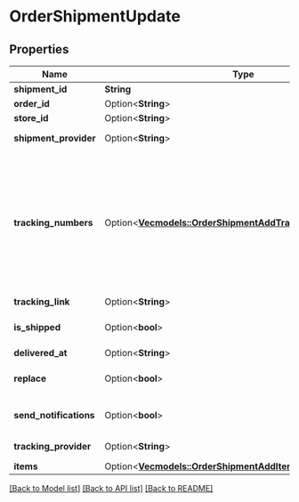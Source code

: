 # OrderShipmentUpdate

## Properties

Name | Type | Description | Notes
------------ | ------------- | ------------- | -------------
**shipment_id** | **String** | Shipment id indicates the number of delivery | 
**order_id** | Option<**String**> | Defines the order that will be updated | [optional]
**store_id** | Option<**String**> | Store Id | [optional]
**shipment_provider** | Option<**String**> | Defines company name that provide tracking of shipment | [optional]
**tracking_numbers** | Option<[**Vec<models::OrderShipmentAddTrackingNumbersInner>**](OrderShipmentAdd_tracking_numbers_inner.md)> | Defines shipment's tracking numbers that have to be added</br> How set tracking numbers to appropriate carrier:<ul><li>tracking_numbers[]=a2c.demo1,a2c.demo2 - set default carrier</li><li>tracking_numbers[<b>carrier_id</b>]=a2c.demo - set appropriate carrier</li></ul>To get the list of carriers IDs that are available in your store, use the <a href = \"https://api2cart.com/docs/#/cart/CartInfo\">cart.info</a > method | [optional]
**tracking_link** | Option<**String**> | Defines custom tracking link | [optional]
**is_shipped** | Option<**bool**> | Defines shipment's status | [optional][default to true]
**delivered_at** | Option<**String**> | Defines the date of delivery | [optional]
**replace** | Option<**bool**> | Allows rewrite tracking numbers | [optional][default to true]
**send_notifications** | Option<**bool**> | Send notifications to customer after order was created | [optional][default to false]
**tracking_provider** | Option<**String**> | Defines name of the company which provides shipment tracking | [optional]
**items** | Option<[**Vec<models::OrderShipmentAddItemsInner>**](OrderShipmentAdd_items_inner.md)> | Defines items in the order that will be shipped | [optional]

[[Back to Model list]](../README.md#documentation-for-models) [[Back to API list]](../README.md#documentation-for-api-endpoints) [[Back to README]](../README.md)


